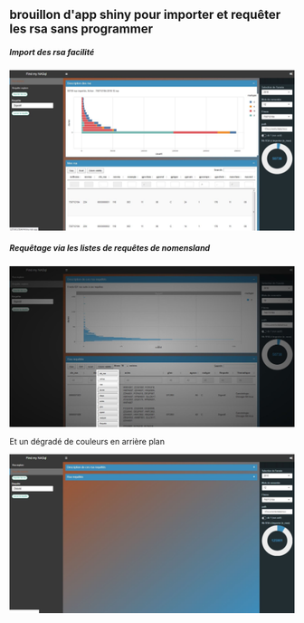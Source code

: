 ## brouillon d'app shiny pour importer et requêter les rsa sans programmer


##### Import des rsa facilité

![capture1](capture1.JPG)

##### Requêtage via les listes de requêtes de nomensland
![capture2](capture2.JPG)


Et un dégradé de couleurs en arrière plan

![capture3](capture3.JPG)

